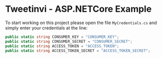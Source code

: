 ﻿# Tweetinvi - ASP.NETCore Example

To start working on this project please open the file `MyCredentials.cs` and simply enter your credentials at the line:

``` c#
public static string CONSUMER_KEY = "CONSUMER_KEY";
public static string CONSUMER_SECRET = "CONSUMER_SECRET";
public static string ACCESS_TOKEN = "ACCESS_TOKEN";
public static string ACCESS_TOKEN_SECRET = "ACCESS_TOKEN_SECRET";
```